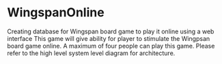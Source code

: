 # WingspanOnline
Creating database for Wingspan board game to play it online using a web interface
This game will give ability for player to stimulate the Wingpsan board game online.
A maximum of four people can play this game.
Please refer to the high level system level diagram for architecture.
